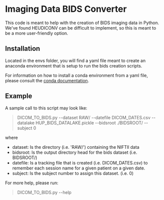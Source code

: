 # Imaging Data BIDS Converter
This code is meant to help with the creation of BIDS imaging data in Python. We've found HEUDICONV can be difficult to implement, so this is meant to be a more user-friendly option.

## Installation
Located in the envs folder, you will find a yaml file meant to create an anaconda environment that is setup to run the bids creation scripts.

For information on how to install a conda environment from a yaml file, please consult the [conda documentation](https://conda.io/projects/conda/en/latest/user-guide/tasks/manage-environments.html#creating-an-environment-from-an-environment-yml-file).
  
## Example
A sample call to this script may look like:
> DICOM_TO_BIDS.py --dataset RAW/ --datefile DICOM_DATES.csv --datalake HUP_BIDS_DATALAKE.pickle --bidsroot ./BIDSROOT/ --subject 0

where
- dataset: Is the directory (i.e. 'RAW/') containing the NIFTII data
- bidsroot: Is the output directory head for the bids dataset (i.e. BIDSROOT/)
- datefile: Is a tracking file that is created (i.e. DICOM_DATES.csv) to remember each session name for a given patient on a given date.
- subject: Is the subject number to assign this dataset. (i.e. 0)

For more help, please run:

> DICOM_TO_BIDS.py --help
